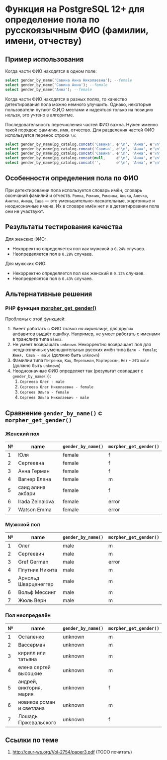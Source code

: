 # Функция на PostgreSQL 12+ для определение пола по русскоязычным ФИО (фамилии, имени, отчеству)

## Пример использования

Когда части ФИО находятся в одном поле:

```sql
select gender_by_name('Савина Анна Николаевна'); --female
select gender_by_name('Савина Анна'); --female
select gender_by_name('Анна'); --female
```

Когда части ФИО находятся в разных полях, то качество детектирования пола можно немного улучшить.
Однако, некоторые пользователи путают Ф,И,О местами и надеяться только на позицию нельзя, это учтено в алгоритме.

Последовательность перечисления частей ФИО важна. Нужен именно такой порядок: фамилия, имя, отчество.
Для разделения частей ФИО используется перенос строки `\n`:


```sql
select gender_by_name(pg_catalog.concat('Савина', e'\n', 'Анна', e'\n', 'Николаевна')); --female
select gender_by_name(pg_catalog.concat('Савина', e'\n', 'Анна', e'\n', null)); --female
select gender_by_name(pg_catalog.concat('Савина', e'\n', 'Анна', e'\n', '')); --female
select gender_by_name(pg_catalog.concat(null,     e'\n', 'Анна', e'\n', '')); --female
select gender_by_name(pg_catalog.concat('',       e'\n', 'Анна', e'\n', '')); --female
```

## Особенности определения пола по ФИО

При детектировании пола используется словарь имён, словарь окончаний фамилий и отчеств.
`Ромка`, `Ромчик`, `Ромочка`, `Анька`, `Анечка`, `Анютка`, `Анюша`, `Саша` — это уменьшительно-ласкательные, жаргонные и неоднозначные имена. Их в словаре имён нет и в детектировании пола они не участвуют.

## Результаты тестирования качества

Для женских ФИО:

* Некорректно определяется пол как мужской в `0.24%` случаев.
* Неопределяется пол в `0.28%` случаев.

Для мужских ФИО:

* Некорректно определяется пол как женский в `0.12%` случаев.
* Неопределяется пол в `0.43%` случаев.

## Альтернативные решения 

### PHP функция [morpher_get_gender()](https://morpher.ru/php/extension/#rod)

Проблемы с этой функцией:

1. Умеет работать с ФИО *только на кириллице*, для других алфавитов выдаёт ошибку. Например, не умеет работать с именами в транслите типа `Elena`.
1. Не умеет возвращать `unknown`. Некорректно возвращает пол для неоднозначных уменьшительных русских имён типа `Валя - female`; `Женя, Саша - male` (должно быть `unknown`)
1. Фамилии типа `Петренко`, `Кац`, `Перельман`, `Мартиросян`, `Нет` - это `male` (должно быть `unknown`)
1. Неоднозначные ФИО определяет так (результат совпадает с `gender_by_name()`):
   1. `Сергеева Олег - male`
   1. `Сергеева Олег Николаевна - female`
   1. `Сергеев Ольга - female`
   1. `Сергеев Ольга Николаевич - male`

## Сравнение `gender_by_name()` с `morpher_get_gender()`

### Женский пол

| №   | name | `gender_by_name()` | `morpher_get_gender()` |
| --- | --- | --- | --- |
| 1   | Юля | female | f   |
| 2   | Сергеевна | female | f   |
| 3   | Анна Герман | female | f   |
| 4   | Вагнер Елена | female | m   |
| 5   | саид алина акбари | female | f   |
| 6   | Irada Zeinalova | female | error |
| 7   | Watson Emma | female | error |

### Мужской пол

| №   | name | `gender_by_name()` | `morpher_get_gender()` |
| --- | --- | --- | --- |
| 1   | Олег | male | m   |
| 2   | Сергеевич | male | m   |
| 3   | Gref German | male | error |
| 4   | Плутник Никита | male | m   |
| 5   | Арнольд Шварценеггер | male | m   |
| 6   | Вольф Мессинг | male | m   |
| 7   | Жюль Верн | male | m   |

### Пол неопределён

| №   | name | `gender_by_name()` | `morpher_get_gender()` |
| --- | --- | --- | --- |
| 1   | Остапенко | unknown | m   |
| 2   | Вассерман | unknown | m   |
| 3   | кирилл или татьяна | unknown | m   |
| 4   | елена сергей высоцкие | unknown | m   |
| 5   | андрей, виктория, мария | unknown | f   |
| 6   | новиков роман и светлана | unknown | m   |
| 7   | Лошадь Пржевальского | unknown | f   |

## Ссылки по теме

1. http://ceur-ws.org/Vol-2754/paper3.pdf (TODO почитать)
